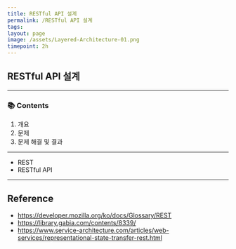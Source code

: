 ```yaml
---
title: RESTful API 설계
permalink: /RESTful API 설계
tags: 
layout: page
image: /assets/Layered-Architecture-01.png
timepoint: 2h
---
```


## RESTful API 설계

---

### 📚 Contents

1. 개요
2. 문제
3. 문제 해결 및 결과

---

- REST
- RESTful API

---

## Reference

- https://developer.mozilla.org/ko/docs/Glossary/REST
- https://library.gabia.com/contents/8339/
- https://www.service-architecture.com/articles/web-services/representational-state-transfer-rest.html
